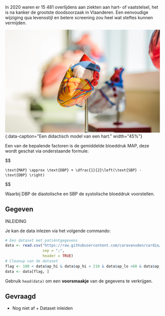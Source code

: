 In 2020 waren er 15 481 overlijdens aan ziekten aan hart- of vaatstelsel, het is na kanker de grootste doodsoorzaak in Vlaanderen. Een eenvoudige wijziging qua levensstijl en betere screening zou heel wat steftes kunnen vermijden.

![Een didactisch model van een hart.](media/jesse-orrico.jpg "Foto door Jesse Orrico op Unsplash."){:data-caption="Een didactisch model van een hart." width="45%"}

Een van de bepalende factoren is de gemiddelde bloeddruk MAP, deze wordt geschat via onderstaande formule:

$$
    
    \text{MAP} \approx \text{DBP} + \dfrac{1}{2}\left(\text{SBP} - \text{DBP} \right)
$$

Waarbij DBP de diastolische en SBP de systolische bloeddruk voorstellen.

## Gegeven

INLEIDING

Je kan de data inlezen via het volgende commando:

```R
# Een dataset met patiëntgegevens
data <- read.csv("https://raw.githubusercontent.com/caravanuden/cardio/master/cardio_train.csv",
                 sep = ";",
                 header = TRUE)
# Cleanup van de dataset
flag <- 100 < data$ap_hi & data$ap_hi < 210 & data$ap_lo >60 & data$ap_lo < 1
data <- data[flag, ]
```

Gebruik `head(data)` om een **voorsmaakje** van de gegevens te verkrijgen.

## Gevraagd

- Nog niet af + Dataset inleiden